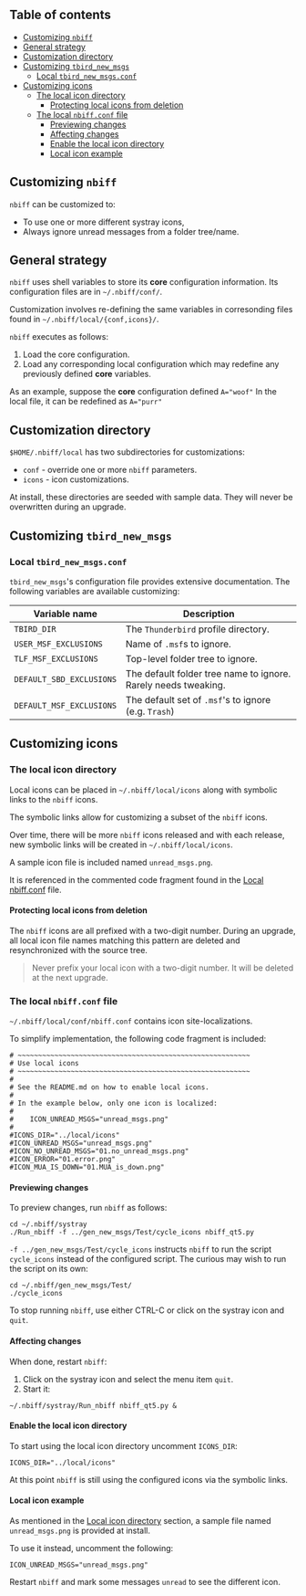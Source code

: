 ## Table of contents

- [Customizing `nbiff`](#customizing-nbiff)
- [General strategy](#general-strategy)
- [Customization directory](#customization-directory)
- [Customizing `tbird_new_msgs`](#customizing-tbird_new_msgs)
  - [Local `tbird_new_msgs.conf`](#local-tbird_new_msgsconf)
- [Customizing icons](#customizing-icons)
  - [The local icon directory](#the-local-icon-directory)
    - [Protecting local icons from deletion](#protecting-local-icons-from-deletion)
  - [The local `nbiff.conf` file](#the-local-nbiffconf-file)
    - [Previewing changes](#previewing-changes)
    - [Affecting changes](#affecting-changes)
    - [Enable the local icon directory](#enable-the-local-icon-directory)
    - [Local icon example](#local-icon-example)

## Customizing `nbiff`

`nbiff` can be customized to:

* To use one or more different systray icons,
* Always ignore unread messages from a folder tree/name.

## General strategy

`nbiff` uses shell variables to store its **core** configuration
information.   Its configuration files are in `~/.nbiff/conf/`.

Customization involves re-defining the same variables in corresonding
files found in `~/.nbiff/local/{conf,icons}/`.

`nbiff` executes as follows:

1. Load the core configuration.
2. Load any corresponding local configuration which may redefine any
   previously defined **core** variables.

As an example, suppose the **core** configuration defined `A="woof"`
In the local file, it can be redefined as `A="purr"`

## Customization directory

`$HOME/.nbiff/local` has two subdirectories for customizations:

* `conf` - override one or more `nbiff` parameters.
* `icons` - icon customizations.

At install, these directories are seeded with sample data.  They will
never be overwritten during an upgrade.

## Customizing `tbird_new_msgs`

### Local `tbird_new_msgs.conf`

`tbird_new_msgs`'s configuration file provides extensive
documentation.  The following variables are available customizing:

| Variable name            | Description                                                     |
|--------------------------|-----------------------------------------------------------------|
| `TBIRD_DIR`              | The `Thunderbird` profile directory.                            |
| `USER_MSF_EXCLUSIONS`    | Name of `.msf`s to ignore.                                      |
| `TLF_MSF_EXCLUSIONS`     | Top-level folder tree to ignore.                                |
| `DEFAULT_SBD_EXCLUSIONS` | The default folder tree name to ignore.  Rarely needs tweaking. |
| `DEFAULT_MSF_EXCLUSIONS` | The default set of `.msf`'s to ignore (e.g. `Trash`)            |

## Customizing icons

### The local icon directory

Local icons can be placed in `~/.nbiff/local/icons` along with
symbolic links to the `nbiff` icons.

The symbolic links allow for customizing a subset of the `nbiff`
icons.

Over time, there will be more `nbiff` icons released and with each
release, new symbolic links will be created in
`~/.nbiff/local/icons`.

A sample icon file is included named `unread_msgs.png`.

It is referenced in the commented code fragment found in the [Local
nbiff.conf](#the-local-nbiffconf-file) file.

#### Protecting local icons from deletion

The `nbiff` icons are all prefixed with a two-digit number.  During an
upgrade, all local icon file names matching this pattern are deleted
and resynchronized with the source tree.

> Never prefix your local icon with a two-digit number.  It will be
> deleted at the next upgrade.

### The local `nbiff.conf` file

`~/.nbiff/local/conf/nbiff.conf` contains icon site-localizations.

To simplify implementation, the following code fragment is included:

```shell
# ~~~~~~~~~~~~~~~~~~~~~~~~~~~~~~~~~~~~~~~~~~~~~~~~~~~~~~~~~
# Use local icons
# ~~~~~~~~~~~~~~~~~~~~~~~~~~~~~~~~~~~~~~~~~~~~~~~~~~~~~~~~~
#
# See the README.md on how to enable local icons.
#
# In the example below, only one icon is localized:
#
#    ICON_UNREAD_MSGS="unread_msgs.png"
#
#ICONS_DIR="../local/icons"
#ICON_UNREAD_MSGS="unread_msgs.png"
#ICON_NO_UNREAD_MSGS="01.no_unread_msgs.png"
#ICON_ERROR="01.error.png"
#ICON_MUA_IS_DOWN="01.MUA_is_down.png"
```

#### Previewing changes

To preview changes, run `nbiff` as follows:

```shell
cd ~/.nbiff/systray
./Run_nbiff -f ../gen_new_msgs/Test/cycle_icons nbiff_qt5.py
```

`-f ../gen_new_msgs/Test/cycle_icons` instructs `nbiff` to run the
script `cycle_icons` instead of the configured script.  The curious
may wish to run the script on its own:

```shell
cd ~/.nbiff/gen_new_msgs/Test/
./cycle_icons
```

To stop running `nbiff`, use either CTRL-C or click on the systray
icon and `quit`.

#### Affecting changes

When done, restart `nbiff`:

1. Click on the systray icon and select the menu item `quit`.
2. Start it:

```shell
~/.nbiff/systray/Run_nbiff nbiff_qt5.py &
```

#### Enable the local icon directory

To start using the local icon directory uncomment `ICONS_DIR`:

```shell
ICONS_DIR="../local/icons"
```

At this point `nbiff` is still using the configured
icons via the symbolic links.

#### Local icon example

As mentioned in the [Local icon directory](#local-icon-directory)
section, a sample file named `unread_msgs.png` is provided at
install.

To use it instead, uncomment the following:

```shell
ICON_UNREAD_MSGS="unread_msgs.png"
```

Restart `nbiff` and mark some messages `unread` to see the different icon.
